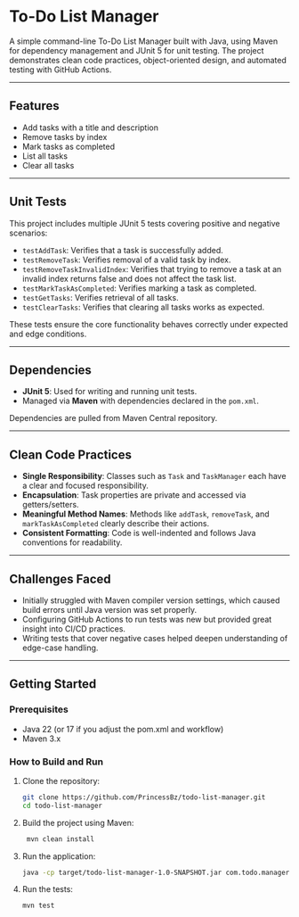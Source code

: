 # To-Do List Manager

A simple command-line To-Do List Manager built with Java, using Maven for dependency management and JUnit 5 for unit testing. The project demonstrates clean code practices, object-oriented design, and automated testing with GitHub Actions.

---

## Features

- Add tasks with a title and description
- Remove tasks by index
- Mark tasks as completed
- List all tasks
- Clear all tasks

---

## Unit Tests

This project includes multiple JUnit 5 tests covering positive and negative scenarios:

- `testAddTask`: Verifies that a task is successfully added.
- `testRemoveTask`: Verifies removal of a valid task by index.
- `testRemoveTaskInvalidIndex`: Verifies that trying to remove a task at an invalid index returns false and does not affect the task list.
- `testMarkTaskAsCompleted`: Verifies marking a task as completed.
- `testGetTasks`: Verifies retrieval of all tasks.
- `testClearTasks`: Verifies that clearing all tasks works as expected.

These tests ensure the core functionality behaves correctly under expected and edge conditions.

---

## Dependencies

- **JUnit 5**: Used for writing and running unit tests.
- Managed via **Maven** with dependencies declared in the `pom.xml`.

Dependencies are pulled from Maven Central repository.

---

## Clean Code Practices

- **Single Responsibility**: Classes such as `Task` and `TaskManager` each have a clear and focused responsibility.
- **Encapsulation**: Task properties are private and accessed via getters/setters.
- **Meaningful Method Names**: Methods like `addTask`, `removeTask`, and `markTaskAsCompleted` clearly describe their actions.
- **Consistent Formatting**: Code is well-indented and follows Java conventions for readability.

---

## Challenges Faced

- Initially struggled with Maven compiler version settings, which caused build errors until Java version was set properly.
- Configuring GitHub Actions to run tests was new but provided great insight into CI/CD practices.
- Writing tests that cover negative cases helped deepen understanding of edge-case handling.

---

## Getting Started

### Prerequisites

- Java 22 (or 17 if you adjust the pom.xml and workflow)
- Maven 3.x

### How to Build and Run

1. Clone the repository:

   ```bash
   git clone https://github.com/PrincessBz/todo-list-manager.git
   cd todo-list-manager
   
2. Build the project using Maven:

   ```bash
    mvn clean install
    ```
3. Run the application:
    ```bash
   java -cp target/todo-list-manager-1.0-SNAPSHOT.jar com.todo.manager.Main
    ```
4. Run the tests:

   ```bash
   mvn test
   ```
